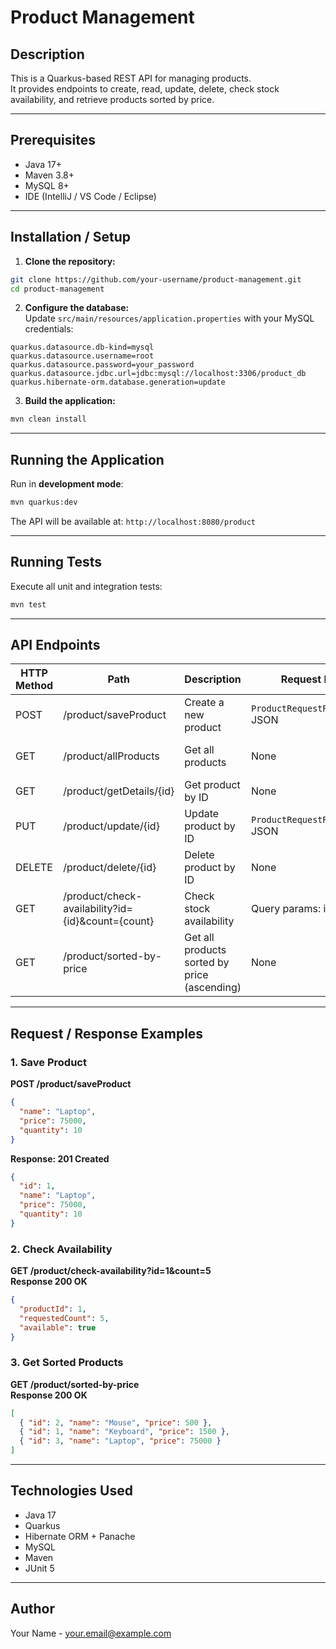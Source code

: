 # Product Management

## Description
This is a Quarkus-based REST API for managing products.  
It provides endpoints to create, read, update, delete, check stock availability, and retrieve products sorted by price.

---

## Prerequisites
- Java 17+
- Maven 3.8+
- MySQL 8+
- IDE (IntelliJ / VS Code / Eclipse)

---

## Installation / Setup

1. **Clone the repository:**
```bash
git clone https://github.com/your-username/product-management.git
cd product-management
```

2. **Configure the database:**  
   Update `src/main/resources/application.properties` with your MySQL credentials:

```properties
quarkus.datasource.db-kind=mysql
quarkus.datasource.username=root
quarkus.datasource.password=your_password
quarkus.datasource.jdbc.url=jdbc:mysql://localhost:3306/product_db
quarkus.hibernate-orm.database.generation=update
```

3. **Build the application:**
```bash
mvn clean install
```

---

## Running the Application

Run in **development mode**:
```bash
mvn quarkus:dev
```
The API will be available at: `http://localhost:8080/product`

---

## Running Tests

Execute all unit and integration tests:
```bash
mvn test
```

---

## API Endpoints

| HTTP Method | Path | Description | Request Body | Response |
|-------------|------|-------------|--------------|----------|
| POST | /product/saveProduct | Create a new product | `ProductRequestResponseDto` JSON | 201 Created + Product JSON |
| GET | /product/allProducts | Get all products | None | 200 OK + List of Products / 404 if empty |
| GET | /product/getDetails/{id} | Get product by ID | None | 200 OK + Product / 404 Not Found |
| PUT | /product/update/{id} | Update product by ID | `ProductRequestResponseDto` JSON | 200 OK + Updated Product / 404 Not Found |
| DELETE | /product/delete/{id} | Delete product by ID | None | 204 No Content |
| GET | /product/check-availability?id={id}&count={count} | Check stock availability | Query params: id, count | 200 OK + AvailabilityResponse / 404 if not found |
| GET | /product/sorted-by-price | Get all products sorted by price (ascending) | None | 200 OK + List of Products |

---

## Request / Response Examples

### 1. Save Product
**POST /product/saveProduct**
```json
{
  "name": "Laptop",
  "price": 75000,
  "quantity": 10
}
```
**Response: 201 Created**
```json
{
  "id": 1,
  "name": "Laptop",
  "price": 75000,
  "quantity": 10
}
```

### 2. Check Availability
**GET /product/check-availability?id=1&count=5**  
**Response 200 OK**
```json
{
  "productId": 1,
  "requestedCount": 5,
  "available": true
}
```

### 3. Get Sorted Products
**GET /product/sorted-by-price**  
**Response 200 OK**
```json
[
  { "id": 2, "name": "Mouse", "price": 500 },
  { "id": 1, "name": "Keyboard", "price": 1500 },
  { "id": 3, "name": "Laptop", "price": 75000 }
]
```

---

## Technologies Used
- Java 17
- Quarkus
- Hibernate ORM + Panache
- MySQL
- Maven
- JUnit 5

---

## Author
Your Name - [your.email@example.com](mailto:your.email@example.com)


